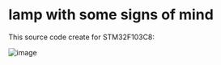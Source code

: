 # lamp with some signs of mind
This source code create for STM32F103C8:

![image](https://github.com/user-attachments/assets/84c8b08c-b4ca-4472-a9bb-5d1670b1b8ed)
